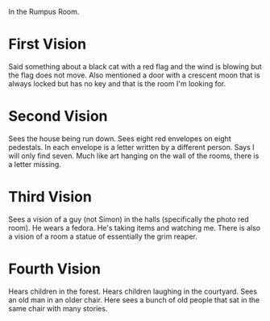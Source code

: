 In the Rumpus Room. 
# First Vision
Said something about a black cat with a red flag and the wind is blowing but the flag does not move. Also mentioned a door with a crescent moon that is always locked but has no key and that is the room I'm looking for.
# Second Vision
Sees the house being run down. Sees eight red envelopes on eight pedestals. In each envelope is a letter written by a different person. Says I will only find seven. Much like art hanging on the wall of the rooms, there is a letter missing.
# Third Vision
Sees a vision of a guy (not Simon) in the halls (specifically the photo red room). He wears a fedora. He's taking items and watching me. There is also a vision of a room a statue of essentially the grim reaper.
# Fourth Vision
Hears children in the forest. Hears children laughing in the courtyard. Sees an old man in an older chair. Here sees a bunch of old people that sat in the same chair with many stories.
